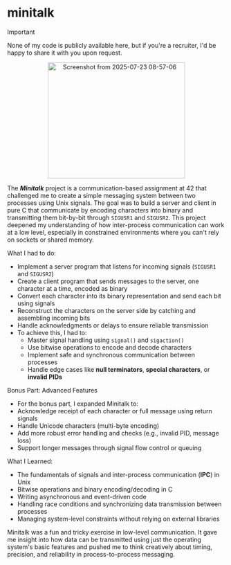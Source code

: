 # minitalk

> [!IMPORTANT]
> None of my code is publicly available here, but if you're a recruiter, I'd be happy to share it with you upon request.

<p align="center">
  <img width="317" height="268" alt="Screenshot from 2025-07-23 08-57-06" src="https://github.com/user-attachments/assets/bfae2c73-7a26-403d-acda-06b6cd9f967a" />
</p>

The ***Minitalk*** project is a communication-based assignment at 42 that challenged me to create a simple messaging system between two processes using Unix signals. The goal was to build a server and client in pure C that communicate by encoding characters into binary and transmitting them bit-by-bit through `SIGUSR1` and `SIGUSR2`.
This project deepened my understanding of how inter-process communication can work at a low level, especially in constrained environments where you can't rely on sockets or shared memory.

What I had to do:
* Implement a server program that listens for incoming signals (`SIGUSR1` and `SIGUSR2`)
* Create a client program that sends messages to the server, one character at a time, encoded as binary
* Convert each character into its binary representation and send each bit using signals
* Reconstruct the characters on the server side by catching and assembling incoming bits
* Handle acknowledgments or delays to ensure reliable transmission
* To achieve this, I had to:
  * Master signal handling using `signal()` and `sigaction()`
  * Use bitwise operations to encode and decode characters
  * Implement safe and synchronous communication between processes
  * Handle edge cases like **null terminators**, **special characters**, or **invalid PIDs**

Bonus Part: Advanced Features
* For the bonus part, I expanded Minitalk to:
* Acknowledge receipt of each character or full message using return signals
* Handle Unicode characters (multi-byte encoding)
* Add more robust error handling and checks (e.g., invalid PID, message loss)
* Support longer messages through signal flow control or queuing

What I Learned:
* The fundamentals of signals and inter-process communication (**IPC**) in Unix
* Bitwise operations and binary encoding/decoding in C
* Writing asynchronous and event-driven code
* Handling race conditions and synchronizing data transmission between processes
* Managing system-level constraints without relying on external libraries

Minitalk was a fun and tricky exercise in low-level communication. It gave me insight into how data can be transmitted using just the operating system's basic features and pushed me to think creatively about timing, precision, and reliability in process-to-process messaging.
